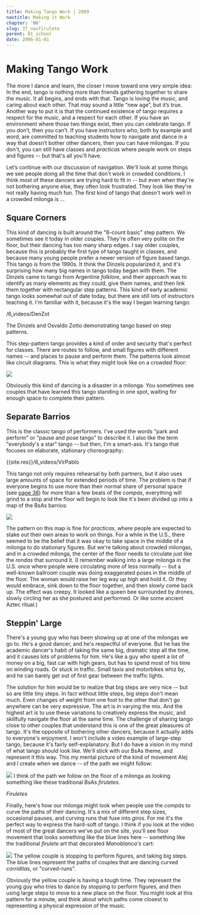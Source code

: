 ```yaml
---
title: Making Tango Work | 2009
navtitle: Making it Work
chapter: '06'
slug: 37_navfirulete
parent: 01_school
date: 2006-01-01
---
```


# Making Tango Work

The more I dance and learn, the closer I move toward one very simple idea: In the end, tango is nothing more than friends gathering together to share the music. It all begins, and ends with that. Tango is loving the music, and caring about each other. That may sound a little “new age”, but it’s true. Another way to put it is that the continued existence of tango requires a respect for the music, and a respect for each other. If you have an environment where those two things exist, then you can celebrate tango. If you don’t, then you can’t. If you have instructors who, both by example and word, are committed to teaching students how to navigate and dance in a way that doesn’t bother other dancers, then you can have milongas. If you don't, you can still have classes and _practicas_ where people work on steps and figures -- but that's all you'll have.

Let’s continue with our discussion of navigation. We'll look at some things we see people doing all the time that don't work in crowded conditions. I think most of these dancers are trying hard to fit in -- but even when they're not bothering anyone else, they often look frustrated. They look like they're not really having much fun. The first kind of tango that doesn't work well in a crowded milonga is ...

## Square Corners

This kind of dancing is built around the "8-count basic" step pattern. We sometimes see it today in older couples. They're often very polite on the floor, but their dancing has too many sharp edges. I say older couples, because this is probably the first type of tango taught in classes, and because many young people prefer a newer version of figure based tango. This tango is from the 1990s. It think the Dinzels popularized it, and it's surprising how many big names in tango today began with them. The Dinzels came to tango from Argentine _folklore_, and their approach was to identify as many elements as they could, give them names, and then link them together with rectangular step patterns. This kind of early academic tango looks somewhat out of date today, but there are still lots of instructors teaching it. I'm familiar with it, because it's the way I began learning tango:

/6_videos/DenZot

The Dinzels and Osvaldo Zotto demonstrating tango based on step patterns.


This step-pattern tango provides a kind of order and security that's perfect for classes. There are routes to follow, and small figures with different names -- and places to pause and perform them. The patterns look almost like circuit diagrams. This is what they might look like on a crowded floor:

![]({{site.res}}/6_pics/Circuit3.jpg)

Obviously this kind of dancing is a disaster in a milonga. You sometimes see couples that have learned this tango standing in one spot, waiting for enough space to complete their pattern.

## Separate Barrios

This is the classic tango of performers. I've used the words "park and perform" or "pause and pose tango" to describe it. I also like the term "everybody's a star" tango -- but then, I'm a smart-ass. It's tango that focuses on elaborate, stationary choreography:

{{site.res}}/6_videos/VirPablo

This tango not only requires rehearsal by both partners, but it also uses large amounts of space for extended periods of time. The problem is that if everyone begins to use more than their normal share of personal space (see [page 36](/06/34_basicnav#myspace)) for more than a few beats of the _compás_, everything will grind to a stop and the floor will begin to look like it's been divided up into a map of the BsAs barrios:

![]({{site.res}}/6_pics/Barrios5.jpg)

The pattern on this map is fine for _practicas_, where people are expected to stake out their own areas to work on things. For a while in the U.S., there seemed to be the belief that it was okay to take space in the middle of a milonga to do stationary figures. But we're talking about crowded milongas, and in a crowded milonga, the center of the floor needs to circulate just like the _rondas_ that surround it. (I remember walking into a large milonga in the U.S. once where people were circulating more of less normally -- but a well-known ballroom couple was doing exaggerated poses in the middle of the floor. The woman would raise her leg way up high and hold it. Or they would embrace, sink down to the floor together, and then slowly come back up. The effect was creepy. It looked like a queen bee surrounded by drones, slowly circling her as she postured and performed. Or like some ancient Aztec ritual.)

## Steppin' Large

There's a young guy who has been showing up at one of the milongas we go to. He's a good dancer, and he's respectful of everyone. But he has the academic dancer's habit of taking the same big, dramatic step all the time, and it causes lots of problems for him. He's like a guy who spent a lot of money on a big, fast car with high gears, but has to spend most of his time on winding roads. Or stuck in traffic. Small taxis and motorbikes whiz by, and he can barely get out of first gear between the traffic lights.

The solution for him would be to realize that big steps are very nice -- but so are little tiny steps. In fact without little steps, big steps don't mean much. Even changes of weight from one foot to the other that don't go anywhere can be very expressive. The art is in varying the mix. And the highest art is to use these variations to creatively express the music, and skillfully navigate the floor at the same time. The challenge of sharing tango close to other couples that understand this is one of the great pleasures of tango. It's the opposite of bothering other dancers, because it actually adds to everyone's enjoyment. I won't include a video example of large-step tango, because it's fairly self-explanatory. But I do have a vision in my mind of what tango should look like. We'll stick with our BsAs theme, and represent it this way. This my mental picture of the kind of movement Alej and I create when we dance -- of the path we might follow:

![]({{site.res}}/6_pics/stick_man/nav30.jpg)
I think of the path we follow on the floor of a milonga
as looking something like these traditional BsAs _firuletes_.


_Firuletes_

Finally, here's how our milonga might look when people use the _compás_ to curve the paths of their dancing. It's a mix of different step sizes, occasional pauses, and curving runs that fuse into _giros_. For me it's the perfect way to express the hard-soft of tango. I think if you look at the video of most of the great dancers we've put on the site, you'll see floor movement that looks something like the blue lines here -- something like the traditional _firulete_ art that decorated _Manoblanca's_ cart:

![]({{site.res}}/6_pics/stick_man/nav19.jpg)
The yellow couple is stopping to perform figures, and taking big steps. The blue lines
represent the paths of couples that are dancing curved _corriditas_, or "curved-runs".


Obviously the yellow couple is having a tough time. They represent the young guy who tries to dance by stopping to perform figures, and then using large steps to move to a new place on the floor. You might look at this pattern for a minute, and think about which paths come closest to representing a physical expression of the music.
